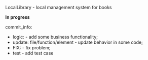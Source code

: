 LocalLibrary - local management system for books

<b>In progress</b>

commit_info:

* logic: - add some business functionality;
* update: file/function/element - update behavior in some code;
* FIX: - fix problem;
* test - add test case